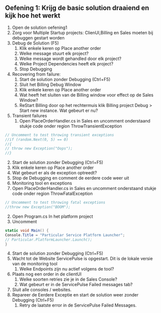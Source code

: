 ## Oefening 1: Krijg de basic solution draaiend en kijk hoe het werkt
1. Open de solution oefening1
2. Zorg  voor Multiple Startup projects: ClienUI,Billing en Sales moeten bij debuggen gestart worden
3. Debug de Solution (F5)	
    1. Klik enkele keren op Place another order
    2. Welke message stuurt elk project?
    3. Welke message wordt gehandled door elk project?
    4. Welke Project Dependencies heeft elk project?
    5. Stop Debugging
3.	Recovering from failure: 
    1.	Start de solution zonder Debugging (Ctrl+F5)
    2.	Sluit het Billing Debug Window
    3.	Klik enkele keren op Place another order
    4.	Wat heeft het sluiten van de Billing window voor effect op de Sales Window?
    5.	ReStart Billing door op het rechtermuis klik Billing project Debug > Start new instance. Wat gebeurt er nu?
4.	Transient failures 
    1.	Open PlaceOrderHandler.cs in Sales en uncomment onderstaand stukje code onder region ThrowTransientException
```csharp
// Uncomment to test throwing transient exceptions 
//if (random.Next(0, 5) == 0) 
//{ 
// throw new Exception("Oops"); 
//}
```
   2.	Start de solution zonder Debugging (Ctrl+F5)
   3.	Klik enkele keren op Place another order
   4.	Wat gebeurt er als de exception optreedt?
   5.	Stop de Debugging en comment de eerdere code weer uit
5.	Monitoring tool en exceptions
   1.	Open PlaceOrderHandler.cs in Sales en uncomment onderstaand stukje code onder region ThrowFatalException
```csharp
// Uncomment to test throwing fatal exceptions 
//throw new Exception("BOOM");
```
   2.	Open  Program.cs  In het platform project
   3.	Uncomment
```csharp
static void Main() { 
Console.Title = "Particular Service Platform Launcher"; 
// Particular.PlatformLauncher.Launch(); 
}
```
   4.	Start de solution zonder Debugging (Ctrl+F5)
   5.	Wacht tot de Website ServicePulse is opgestart. Dit is de lokale versie van de monitoring tool
        1.	Welke Endpoints zijn nu actief volgens de tool?
   6.	Plaats nog een order in de clientUI
        1.	Welke soorten retries zie je in de Sales Console?
        2.	Wat gebeurt er in de ServicePulse Failed messages tab?
   7.	Sluit alle consoles / websites.
   8.	Repareer de Eerdere Exceptie en start de solution  weer zonder Debugging (Ctrl+F5)
        1.	Retry de laatste error in de ServicePulse Failed Messages.

